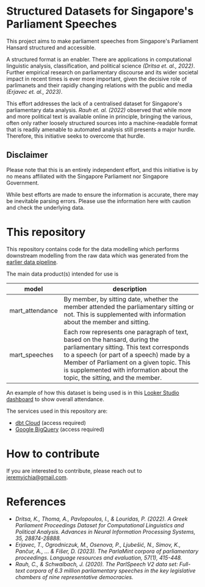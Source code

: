 # Structured Datasets for Singapore's Parliament Speeches
This project aims to make parliament speeches from Singapore's Parliament Hansard structured and accessible. 

A structured format is an enabler. There are applications in computational linguistic analysis, classification, and political science *(Dritsa et. al., 2022)*. Further empirical research on parliamentary discourse and its wider societal impact in recent times is ever more important, given the decisive role of parlimanets and their rapidly changing relations with the public and media *(Erjavec et. al., 2023)*.

This effort addresses the lack of a centralised dataset for Singapore's parliamentary data analysis. *Rauh et. al. (2022)* observed that while more and more political text is available online in principle, bringing the various, often only rather loosely structured sources into a machine-readable format that is readily amenable to automated analysis still presents a major hurdle. Therefore, this initiative seeks to overcome that hurdle.

## Disclaimer

Please note that this is an entirely independent effort, and this initiative is by no means affiliated with the Singapore Parliament nor Singapore Government.

While best efforts are made to ensure the information is accurate, there may be inevitable parsing errors. Please use the information here with caution and check the underlying data.

# This repository

This repository contains code for the data modelling which performs downstream modelling from the raw data which was generated from the [earlier data pipeline](https://github.com/jeremychia/singapore-parliament-speeches/).

The main data product(s) intended for use is

| model | description |
|-------|-------------|
|mart_attendance|By member, by sitting date, whether the member attended the parliamentary sitting or not. This is supplemented with information about the member and sitting.|
|mart_speeches|Each row represents one paragraph of text, based on the hansard, during the parliamentary sitting. This text corresponds to a speech (or part of a speech) made by a Member of Parliament on a given topic. This is supplemented with information about the topic, the sitting, and the member.|

An example of how this dataset is being used is in this [Looker Studio dashboard](https://lookerstudio.google.com/s/qYJulld3Ss8) to show overall attendance.

The services used in this repository are:

* [dbt Cloud](https://cloud.getdbt.com/) (access required)
* [Google BigQuery](https://console.cloud.google.com/bigquery?project=singapore-parliament-speeches&supportedpurview=project) (access required)

# How to contribute

If you are interested to contribute, please reach out to jeremyjchia@gmail.com. 

# References
* *Dritsa, K., Thoma, A., Pavlopoulos, I., & Louridas, P. (2022). A Greek Parliament Proceedings Dataset for Computational Linguistics and Political Analysis. Advances in Neural Information Processing Systems, 35, 28874-28888.*
* *Erjavec, T., Ogrodniczuk, M., Osenova, P., Ljubešić, N., Simov, K., Pančur, A., ... & Fišer, D. (2023). The ParlaMint corpora of parliamentary proceedings. Language resources and evaluation, 57(1), 415-448.*
* *Rauh, C., & Schwalbach, J. (2020). The ParlSpeech V2 data set: Full-text corpora of 6.3 million parliamentary speeches in the key legislative chambers of nine representative democracies.*

